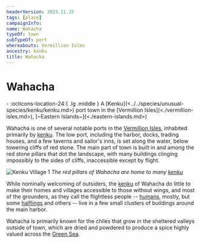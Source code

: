 ```yaml
---
headerVersion: 2023.11.25
tags: [place]
campaignInfo:
name: Wahacha
typeOf: town
subTypeOf: port
whereabouts: Vermillion Isles
ancestry: kenku
title: Wahacha
---
```


# Wahacha
<div class="grid cards ext-narrow-margin ext-one-column" markdown>
-    :octicons-location-24:{ .lg .middle } A [Kenku](<../../species/unusual-species/kenku/kenku.md>) port town in the [Vermillion Isles](<./vermillion-isles.md>), [~Eastern Islands~](<./eastern-islands.md>)  
</div>


Wahacha is one of several notable ports in the [Vermillion Isles](<./vermillion-isles.md>), inhabited primarily by [kenku](<../../species/unusual-species/kenku/kenku.md>). The low port, including the harbor, docks, trading houses, and a few taverns and sailor's inns, is set along the water, below towering cliffs of red stone. The main part of town is built in and among the red stone pillars that dot the landscape, with many buildings clinging impossibly to the sides of cliffs, inaccessible except by flight.

![Kenku Village 1](../../assets/kenku-village-1.png)
*The red pillars of Wahacha are home to many [kenku](<../../species/unusual-species/kenku/kenku.md>)*

While nominally welcoming of outsiders, the [kenku](<../../species/unusual-species/kenku/kenku.md>) of Wahacha do little to make their homes and villages accessible to those without wings, and most of the grounders, as they call the flightless people -- [humans](<../../species/humans/humans.md>), mostly, but some [halflings](<../../species/children-of-the-embodied-gods/halflings/halflings.md>) and others -- live in a few small clusters of buildings around the main harbor.

Wahacha is primarily known for the chiles that grow in the sheltered valleys outside of town, which are dried and powdered to produce a spice highly valued across the [Green Sea](<../green-sea.md>). 